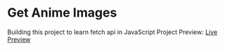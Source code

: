 # Get Anime Images

Building this project to learn fetch api in JavaScript
Project Preview: [Live Preview](https://tcabrij.github.io/anime)
